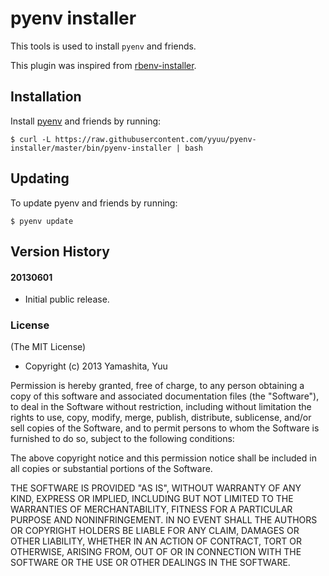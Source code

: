 # pyenv installer

This tools is used to install `pyenv` and friends.

This plugin was inspired from [rbenv-installer](https://github.com/fesplugas/rbenv-installer).

## Installation

Install [pyenv](https://github.com/yyuu/pyenv) and friends by running:

    $ curl -L https://raw.githubusercontent.com/yyuu/pyenv-installer/master/bin/pyenv-installer | bash

## Updating

To update pyenv and friends by running:

    $ pyenv update

## Version History

#### 20130601

 * Initial public release.

### License

(The MIT License)

* Copyright (c) 2013 Yamashita, Yuu

Permission is hereby granted, free of charge, to any person obtaining
a copy of this software and associated documentation files (the
"Software"), to deal in the Software without restriction, including
without limitation the rights to use, copy, modify, merge, publish,
distribute, sublicense, and/or sell copies of the Software, and to
permit persons to whom the Software is furnished to do so, subject to
the following conditions:

The above copyright notice and this permission notice shall be
included in all copies or substantial portions of the Software.

THE SOFTWARE IS PROVIDED "AS IS", WITHOUT WARRANTY OF ANY KIND,
EXPRESS OR IMPLIED, INCLUDING BUT NOT LIMITED TO THE WARRANTIES OF
MERCHANTABILITY, FITNESS FOR A PARTICULAR PURPOSE AND
NONINFRINGEMENT. IN NO EVENT SHALL THE AUTHORS OR COPYRIGHT HOLDERS BE
LIABLE FOR ANY CLAIM, DAMAGES OR OTHER LIABILITY, WHETHER IN AN ACTION
OF CONTRACT, TORT OR OTHERWISE, ARISING FROM, OUT OF OR IN CONNECTION
WITH THE SOFTWARE OR THE USE OR OTHER DEALINGS IN THE SOFTWARE.
